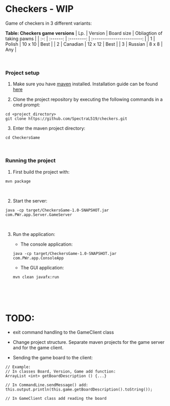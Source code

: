 # Checkers - WIP
Game of checkers in 3 different variants:

**Table: Checkers game versions**
| Lp. | Version  | Board size | Obliagtion of taking pawns |
| :-: | :------: | :--------: | :------------------------: |
| 1   | Polish   | 10 x 10    | Best                       |
| 2   | Canadian | 12 x 12    | Best                       |
| 3   | Russian  | 8 x 8      | Any                        | 

<br />

### Project setup

1. Make sure you have [maven](https://maven.apache.org/download.cgi) installed. Installation guide can be found [here](https://phoenixnap.com/kb/install-maven-windows)

2. Clone the project repository by executing the following commands in a cmd prompt:

```
cd <project_directory>
git clone https://github.com/SpectraL519/checkers.git
```

3. Enter the maven project directory:

```
cd CheckersGame
```

<br />

### Running the project

1. First build the project with:

```
mvn package
```

<br />

2. Start the server:

```
java -cp target/CheckersGame-1.0-SNAPSHOT.jar com.PWr.app.Server.GameServer
```

<br />

3. Run the application:

    * The console application:

    ```
    java -cp target/CheckersGame-1.0-SNAPSHOT.jar com.PWr.app.ConsoleApp
    ```

    * The GUI application:

    ```
    mvn clean javafx:run
    ```

<br />
<br />
<br />

# TODO:

* exit command handling to the GameClient class

* Change project structure. Separate maven projects for the game server and for the game client.

* Sending the game board to the client: 

```
// Example: 
// In classes Board, Version, Game add function: 
ArrayList <int> getBoardDescription () {...}

// In CommandLine.sendMessage() add: 
this.output.println(this.game.getBoardDescription().toString());

// In GameClient class add reading the board
```
